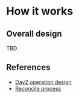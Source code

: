 # How it works

## Overall design

TBD

## References

- [Day2 operation design](./day2-op.md)
- [Reconcile process](./reconciler.md)
